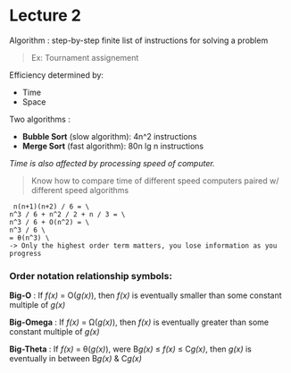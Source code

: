 # **Lecture 2**
Algorithm
: step-by-step finite list of instructions for solving a problem
> Ex: Tournament assignement

Efficiency determined by:
- Time
- Space

Two algorithms :
- **Bubble Sort** (slow algorithm): 4n^2 instructions
- **Merge Sort** (fast algorithm): 80n lg n instructions

*Time is also affected by processing speed of computer.*
> Know how to compare time of different speed computers paired w/ different speed algorithms

```
 n(n+1)(n+2) / 6 = \
n^3 / 6 + n^2 / 2 + n / 3 = \
n^3 / 6 + O(n^2) = \
n^3 / 6 \
= θ(n^3) \
-> Only the highest order term matters, you lose information as you progress
```

### Order notation relationship symbols:
**Big-O** : If *f(x)* = O(*g(x)*), then *f(x)* is eventually smaller than some constant multiple of *g(x)*

**Big-Omega** : If *f(x)* = Ω(*g(x)*), then *f(x)* is eventually greater than some constant multiple of *g(x)*

**Big-Theta** : If *f(x)* = θ(*g(x)*), were B*g(x)* ≤ *f(x)* ≤ C*g(x)*, then *g(x)* is eventually in between B*g(x)* & C*g(x)*




